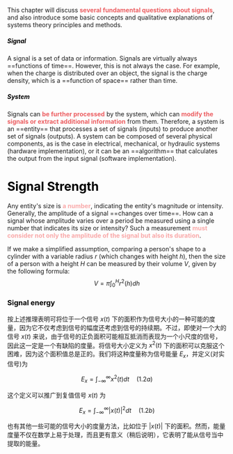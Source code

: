 This chapter will discuss <span style="font-weight:bold; color:rgb(236, 95, 98)">several fundamental questions about signals</span>, and also introduce some basic concepts and qualitative explanations of systems theory principles and methods.

##### <span style="color:rgb(0, 0, 0)">Signal</span>  
A signal is a set of data or information. Signals are virtually always ==functions of time==. However, this is not always the case. For example, when the charge is distributed over an object, the signal is the charge density, which is a ==function of space== rather than time. 
##### <span style="color:rgb(0, 0, 0)">System</span>
Signals can <span style="font-weight:bold; color:rgb(236, 95, 98)">be further processed</span> by the system, which can <span style="font-weight:bold; color:rgb(236, 95, 98)">modify the signals or extract additional information</span> from them. Therefore, a system is an ==entity== that processes a set of signals (inputs) to produce another set of signals (outputs). A system can be composed of several physical components, as is the case in electrical, mechanical, or hydraulic systems (hardware implementation), or it can be an ==algorithm== that calculates the output from the input signal (software implementation).

# <span style="color:rgb(0, 0, 0)">Signal Strength</span>
Any entity's size is <span style="font-weight:bold; color:rgb(249, 169, 169)">a number</span>, indicating the entity's magnitude or intensity. Generally, the amplitude of a signal ==changes over time==. How can a signal whose amplitude varies over a period be measured using a single number that indicates its size or intensity? Such a measurement <span style="font-weight:bold; color:rgb(249, 169, 169)">must consider not only the amplitude of the signal but also its duration</span>.

If we make a simplified assumption, comparing a person's shape to a cylinder with a variable radius *r* (which changes with height *h*), then the size of a person with a height *H* can be measured by their volume *V*, given by the following formula:
$$ V = \pi \int_0^H r^2(h) dh \tag{1.1} $$
### <font color="#000000">Signal energy</font>

按上述推理表明可将位于一个信号 $x(t)$ 下的面积作为信号大小的一种可能的度量，因为它不仅考虑到信号的幅度还考虑到信号的持续期。不过，即使对一个大的信号 $x(t)$ 来说，由于信号的正负面积可能相互抵消而表现为一个小尺度的信号，因此这一定是一个有缺陷的度量。将信号大小定义为 $x^2(t)$ 下的面积可以克服这个困难，因为这个面积值总是正的。我们将这种度量称为信号能量 $E_x$，并定义(对实信号)为

$$ E_x = \int_{-\infty}^{\infty} x^2(t) dt \quad (1.2a) $$

这个定义可以推广到复值信号 $x(t)$ 为

$$ E_x = \int_{-\infty}^{\infty} |x(t)|^2 dt \quad (1.2b) $$

也有其他一些可能的信号大小的度量方法，比如位于 $|x(t)|$ 下的面积。然而，能量度量不仅在数学上易于处理，而且更有意义（稍后说明），它表明了能从信号当中提取的能量。